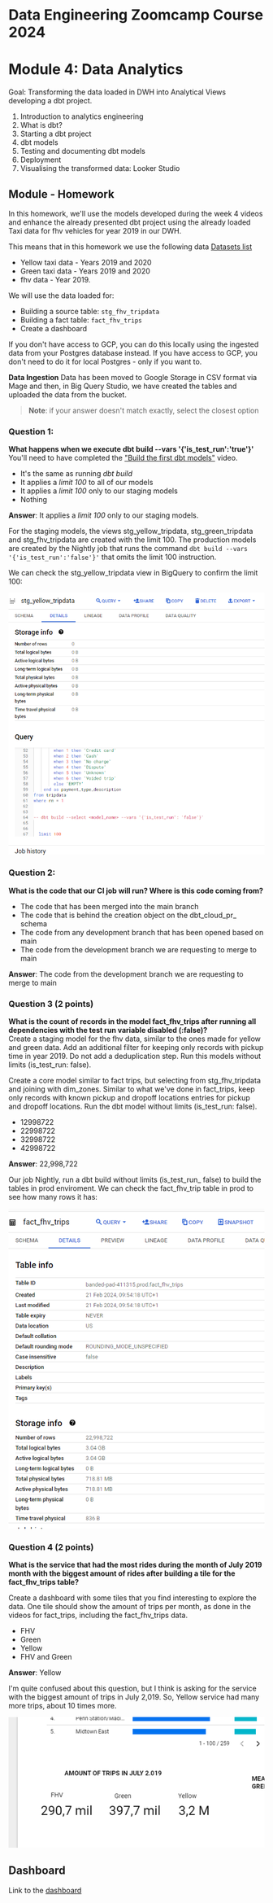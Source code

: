 # Data Engineering Zoomcamp Course 2024
# Module 4: Data Analytics

Goal: Transforming the data loaded in DWH into Analytical Views developing a dbt project.

1. Introduction to analytics engineering
2. What is dbt?
3. Starting a dbt project
4. dbt models
5. Testing and documenting dbt models
6. Deployment
7. Visualising the transformed data: Looker Studio

## Module - Homework 

In this homework, we'll use the models developed during the week 4 videos and enhance the already presented dbt project using the already loaded Taxi data for fhv vehicles for year 2019 in our DWH.

This means that in this homework we use the following data [Datasets list](https://github.com/DataTalksClub/nyc-tlc-data/)
* Yellow taxi data - Years 2019 and 2020
* Green taxi data - Years 2019 and 2020 
* fhv data - Year 2019. 

We will use the data loaded for:

* Building a source table: `stg_fhv_tripdata`
* Building a fact table: `fact_fhv_trips`
* Create a dashboard 

If you don't have access to GCP, you can do this locally using the ingested data from your Postgres database
instead. If you have access to GCP, you don't need to do it for local Postgres - only if you want to.

**Data Ingestion**
Data has been moved to Google Storage in CSV format via Mage and then, in Big Query Studio, we have created the tables and uploaded the data from the bucket.


> **Note**: if your answer doesn't match exactly, select the closest option 

### Question 1: 

**What happens when we execute dbt build --vars '{'is_test_run':'true'}'**
You'll need to have completed the ["Build the first dbt models"](https://www.youtube.com/watch?v=UVI30Vxzd6c) video. 
- It's the same as running *dbt build*
- It applies a _limit 100_ to all of our models
- It applies a _limit 100_ only to our staging models
- Nothing

**Answer**: It applies a _limit 100_ only to our staging models.

For the staging models, the views stg_yellow_tripdata, stg_green_tripdata and stg_fhv_tripdata are created with the limit 100. The production models are created by the Nightly job that runs the command ```dbt build --vars '{'is_test_run':'false'}'``` that omits the limit 100 instruction.

We can check the stg_yellow_tripdata view in BigQuery to confirm the limit 100:

![stg_yellow_tripdata details in Bigquery](images/stg_yellow_tripdata_is_test_true.png)

### Question 2: 

**What is the code that our CI job will run? Where is this code coming from?**  

- The code that has been merged into the main branch
- The code that is behind the creation object on the dbt_cloud_pr_ schema
- The code from any development branch that has been opened based on main
- The code from the development branch we are requesting to merge to main

**Answer**: The code from the development branch we are requesting to merge to main

### Question 3 (2 points)

**What is the count of records in the model fact_fhv_trips after running all dependencies with the test run variable disabled (:false)?**  
Create a staging model for the fhv data, similar to the ones made for yellow and green data. Add an additional filter for keeping only records with pickup time in year 2019.
Do not add a deduplication step. Run this models without limits (is_test_run: false).

Create a core model similar to fact trips, but selecting from stg_fhv_tripdata and joining with dim_zones.
Similar to what we've done in fact_trips, keep only records with known pickup and dropoff locations entries for pickup and dropoff locations. 
Run the dbt model without limits (is_test_run: false).

- 12998722
- 22998722
- 32998722
- 42998722

**Answer**: 22,998,722

Our job Nightly, run a dbt build without limits (is_test_run_ false) to build the tables in prod enviroment. We can check the fact_fhv_trip table in prod to see how many rows it has:

![fact_fhv_trips details in Bigquery](./images/fact_fhv_trips_details_prod.png)

### Question 4 (2 points)

**What is the service that had the most rides during the month of July 2019 month with the biggest amount of rides after building a tile for the fact_fhv_trips table?**

Create a dashboard with some tiles that you find interesting to explore the data. One tile should show the amount of trips per month, as done in the videos for fact_trips, including the fact_fhv_trips data.

- FHV
- Green
- Yellow
- FHV and Green

**Answer**: Yellow

I'm quite confused about this question, but I think is asking for the service with the biggest amount of trips in July 2,019. So, Yellow service had many more trips, about 10 times more.

![Trips in July 2019](./images/trips_july_2019.png)

## Dashboard

Link to the [dashboard](https://lookerstudio.google.com/s/sgT6E-6VVfw)

